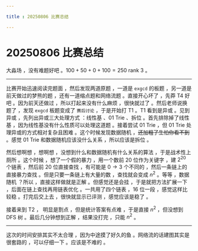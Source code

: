 ```yaml
---

title : 20250806 比赛总结

---
```


# 20250806 比赛总结

大淼场 ，没有难题好吧 。$100+50+0+100=250$ rank $3$ 。

------

比赛开始迅速阅读完题面 ，然后发现两道原题 ，一道是 `exgcd` 的板题 ，另一道是前天做过的梦熊的题 ，还有一道缩点题和网络流题 。直接开心坏了 ，先莽 T4 好吧 。因为前天还做过 ，所以打起来没有什么麻烦 ，很快就过了 。然后老师说换题了 ，发现 `exgcd` 板题变成了 `赛后讨论` ，于是开始打 T1 。T1 看到是异或 。见到异或 ，先列出异或三大处理方式 ：线性基 、01 Trie 、拆位 。首先排除掉了线性基 ，因为线性基没有什么性质可以处理这道题 。接着尝试 01 Trie ，但 01 Trie 处理异或的方式相对复杂且困难 。这个时候发现数据随机 ，~~还加粗了生怕你看不到~~ 。感觉 01 Trie 和数据随机应该没什么关系 ，所以应该是拆位 。

然后想啊想 ，想啊想 ，没想到什么和数据随机有什么关系的算法 ，于是战术性上厕所 。这个时候 ，想了一个假的暴力 ，用一个数前 $20$ 位作为关键字 ，建 $2^{20}$ 个链表 ，然后前 $20$ 位直接查找 ，有可能是 $0\to3$ 个不同的 ，然后一条链上的直接暴力查找 。但是只要一条链上有大量的数 ，查找就会变成 $n^2$ 。等等 ，数据随机 ？所以 ，直接这样做就是正解 。但感觉还是会挂 ，于是就把方法扩展一下 ，后面在链上查找再用链表优化 。一共用了四个链表 ，$16$ 位一段 ，感觉这样比较稳 。打完后交上去 ，很快就显示已评测 ，感觉应该是稳了 。

接着来到 T2 ， 明显是割点 ，但是统计答案有点难 ，于是直接 $n^2$ ，但没想到 DFS 树 。最后几分钟想到正解 ，结果没打完 ，只能 $n^2$ 。

------

这次的时间安排其实不太合理 ，因为中途摸了好久的鱼 。网络流的话建图其实是很套路的 ，可以仔细一下 。应该是不难的 。
